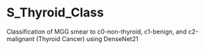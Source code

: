# S_Thyroid_Class
Classification of MGG smear to c0-non-thyroid, c1-benign, and c2-malignant (Thyroid Cancer) using DenseNet21

